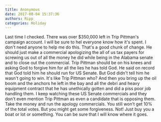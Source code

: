 ```yaml
---
title: Anonymous
date: 2017-08-04 15:37:36
authors: Ripp
categories: Holiday
---
```


 Last time I checked. There was over $350,000 left in Trip Pittman's campaign account. I will be sure to hel everyone know how it's spent. I don't need anyone to help me do this. That's a good chunk of change. He should just make a commercial apologizing the all of us tax payers for screwing us out of all the money he did while being in the Alabama senate and to close out the commercial. Trip Pittman should be on his knees and asking God to forgive him for all the lies he has told God. He said on record that God told him he should run for US Senate. But God didn't tell him he wasn't going to win. It's like Trip Pittman who? And then you bring up the oil boom and the anchors he left in the bay and all the debri and heavy equipment contract that he has unethically  gotten and did a piss poor job handling them. I keep watching these US Senate commercials and they don't even mention Trip Pittman as even a candidate that is opposing them. Take the money and run the apology commercials. You still won't get 10% of the total votes. But you might get some forgiveness. Not!  Just buy you a boat or lot or something. You can be sure that I will know where it goes.